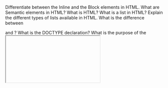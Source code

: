 Differentiate between the Inline and the Block elements in HTML.
What are Semantic elements in HTML?
What is HTML?
What is a list in HTML? Explain the different types of lists available in HTML.
What is the difference between <div> and <span>?
What is the DOCTYPE declaration?
What is the purpose of the <iframe> tag?
What is the difference between <b> and <strong> tags in HTML?
What are meta tags in HTML?
Explain tags in HTML.
What is CSS?
Explain selectors in CSS.
What is the difference between visibility: hidden and display: none properties in CSS?
What is the difference between CSS Grid and Flexbox?
What is the use of the float property?
What is JavaScript?
What is the difference between let, var, and const?
 What is the DOM?
 Difference between null and undefined in JS.
What is React?
Explain the building blocks of React.

Key Features of React
Component-Based Architecture
Virtual DOM (DOM)
JSX (JavaScript XML)
One-Way Data Binding
Single Page Application (SPA)
State Management
What is virtual DOM in React?
What is JSX React?
What are the components In React?
What is Angular?
What is Lazy Loading in Angular?
What is Git?
What are the advantages of using Git?
Explain the difference between Git and GitHub.
What is localStorage?
What is sessionStorage?
How to create a table In HTML?
Difference between the GET and the POST methods in HTML forms.
What are the attributes in HTML?
What are void elements in HTML?
What is z-index in CSS?
What is the Box Model in CSS?
What is the flexbox?
How can we include the CSS in the webpage?
What is the CSS preprocessor?
What is hoisting in JavaScript?
Difference between Implicit and Explicit Conversion in JavaScript?
What is Implicit Type Coercion in JavaScript?
What are the closures?
What is the use of 'this' keyword in JS?
How do browsers read JSX in React?
What is a react router?
what is Babel?
What are Hooks in React?
What are Custom Hooks in React?
What are the lifecycle methods in the React?
three main phases of the Component Lifecycle
What is an anchor tag in HTML?
How to create scrolling text or images on a webpage?
How can you apply JS in your HTML?
How you can merge the rows and columns of a HTML table?
What is the purpose of using <figure> and <figcaption> elements in HTML5?
What are pseudo classes and pseudo elements in CSS?
What is Media Queries in CSS?
How to create responsive designs?
What is the meaning of ‘Cascading’ in Cascading Style Sheet?
How you can optimize the loading of CSS files in browser?
What is Redux in React?
what is the context API?
what is prop drilling
Difference between the Redux and the Context API.
What is Debouncing in JavaScript?
What is the differences between Java and JavaScript?
 What is a template literal in JavaScript?
What is a higher-order function in React.js?
What is the Temporal Dead Zone (TDZ) in JavaScript?
What is the difference between call() and apply() methods ?



**Basic JavaScript Interview Questions:**
* Write a JavaScript function to calculate the sum of two numbers.
* Write a JavaScript program to find the maximum number in an array.
* Write a JavaScript function to check if a given string is a palindrome (reads the same forwards and backwards).
* Write a JavaScript program to reverse a given string.
* Write a JavaScript function that takes an array of numbers and returns a new array with only the even numbers.
* Write a JavaScript program to calculate the factorial of a given number.
* Write a JavaScript function to check if a given number is prime.
* Write a JavaScript program to find the largest element in a nested array.
* Write a JavaScript function that returns the Fibonacci sequence up to a given number of terms.
* Write a JavaScript program to convert a string to title case (capitalize the first letter of each word).

**Advanced JavaScript Interview Questions:**
* **Debounce Function:** Implement a debounce function to limit how often a function can be called within a specific time.
* **Sort Array of Objects:** Write a function to sort an array of objects by a given key in ascending order.
* **Deep Clone Function:** Create a function to make a complete copy of a nested object or array without any references to the original.
* **Recursive Factorial:** Write a recursive function to calculate the factorial of a number.
* **Merge Sorted Arrays:** Implement a function to merge two sorted arrays into one sorted array without using built-in sorting functions.
* **Palindrome Check:** Write a function to check if a string is a palindrome, considering only alphanumeric characters and ignoring case.
* **Linked List Class:** Create a JavaScript class for a linked list with methods for inserting and deleting nodes.
* **Flatten Nested Array:** Implement a function to convert a nested array into a single-level array.
* **Anagram Check:** Write a function to determine if two strings are anagrams of each other.





* What is ClickJacking?
* Define HTML meta tags.
* Describe the advantages of REST web services?
* How browsers render the UI?
* Describe the distinction between Class and Prototypal inheritance in Javascript?
* Explain user-centered design?
* Tell me when and why should I make use of Webpack?
* Mention three ways to decrease page load time?
* How does the server hanger the page in which content is present in several languages?
* Why did we utilize the data- the attribute in HTML and why it is now advised not to use?
* Mention the benefits of CoffeeScript over JavaScript?
* Why do we utilize the “use strict”; statement?
* Mention the difference between MySQL and MongoDB?
* Define the Anonymous function in JS?
* What do you know about the CSS image sprites and why it is utilized?
* Suggest some ways on how to fix the browser-specific styling issue?
* Mention the pitfalls for using a CSS Preprocessor like Sass?
* Suggest how can we optimize our front-end page.
* What is the difference between attribute and property?
* State the difference between == and ===?
* In an image tag, what is the benefit of the srcset attribute?
* Name the major HTTP requests
* What is stringify?
* State all the elements of the CSS Box Model.
* What is Progressive Rendering?



What is React lifecycle?
Explain Virtual DOM in React and its significance
What is the key prop in React and its benefit?
What is CSR(client-side rendering)
What is Higher Order Component in React
What is React Context API and why do we need it?
How to improve React application performance?
How to avoid re-rendering in react component
What are pure components and stateless components
Explain code splitting in React
What are Hooks and why they are introduced
What are controlled and uncontrolled components
What are the Container component and Presentational component
What is Redux
What is actions, reducers and store does in Redux
What is SSR(server-side rendering)
What are useCallback, useEffect, useMemo and useLayoutEffect
what is useRef in React
Explain the difference between var, let and const in javascript
What is async/await in Javascript
What is a PROMISE in Javascript
Define indexOf and includes a method in javascript
What is map(), filter() and reduce() methods in javascript
Explain event loop in javascript
Explain setTimeOut and setInterval
Explain closures and hoisting in Javascript
Difference between arrow function and functional declaration
What is Next JS
What is SSR, ISG and SSG?
What are getInitialProps and getStaticProps?
Explain dynamic importing in React
How to add routing in React applications
How to add pagination in React application
How to handle responsiveness in React application
How to improve SEO of React application
Explain React Fiber and its benefits
What do Babel and Webpack do
Why do we need to transpile React code?
What is the strict mode component and How to use it?
What is lazy loading and how to add it?
What are synthetic events in react
What is React Portal
What is the reconciliation algorithm in React?
What is REST API
How to fetch data using API in the front, explain axios and fetch module
How to access the Window object in React application
 Explain the difference between responsive and adaptive design.
 As a front-end developer, how can you optimize a website for performance?
 Explain the differences between HTML and XHTML.
 How will you approach debugging a cross-browser compatibility issue?
 Why do we need media queries in CSS?
 What do you understand by an event in JavaScript?
 What do you mean by RESTful web services?
 What do you mean by scope in JavaScript?
 What is the process for creating a responsive website?
 What do you mean by Lazy Loading?
 What is  Content Security Policy?
 How are JavaScript and jQuery different?
 What is scope in JavaScript?
 What is load balancing?
 Why do we need sass as a front-end developer?
 How to optimize a website's accessibility and SEO?
 How to build or integrate an API with front-end applications?
 What do you mean by cookies in JavaScript?
 what do you mean by JWT
 What is Bootstrap, and what are its benefits?
 What is the difference between undefined and null?
What is NaN?
What are the disadvantages of ‘use strict’;.
 What is the type coercion in JS?
 Why is it preferred to use external JS and CSS than in-line?
 What is SQL injection
 What is Sass?
 Differentiate between a cookie,cache, local storage and session storage?
 What do you mean by Progressive Rendering?
 Why do we use the srcset attribute in an image tag?
 What do you mean by templating language?
 What is a CSS float?
 What do you mean by semantic HTML?
 What are CSS image sprites, and why is it used?
 Differentiate between class and id attributes?
 Suggest a method on how we can fix the browser-specific styling issue?
 What is the difference between .call and .apply?
 What is event delegation?
 What is the difference between native and host objects?
 What is AJAX?
 Give some disadvantages of using AJAX.
 State the major HTTP requests.
 What does the KISS principle state?
 What is the main difference between JavaScript and jQuery?
 What do you mean by the SOLID principle in front-end development?
 How do you add an event listener to an element?
How does the browser render a website?
What is the difference between the em and rem units?
How do you create a flexbox layout?
Can you explain CSS specificity and how it works?
How do you optimize website assets for better loading times?
What are service workers, and what are they used for?
What is the Same-Origin Policy in web development?
How would you implement critical CSS to improve the perceived load time of your web pages?
How does the event loop work in JavaScript?
What are the different ways to handle asynchronous operations in JavaScript?
How do you handle state management in single-page applications?
What is server-side rendering, and when might you use it?
How do you analyze and improve the performance of a web application?
What is Content Security Policy (CSP), and how does it improve the security of web applications?
What is tree shaking, and how does it help with the performance of a web application?
How do you approach structuring a large-scale frontend application?
What are the pros and cons of using a component based architecture in frontend development?
What are the difference between React, Angular, and Vue.js in terms of architecture and use cases?
How do you decide which framework or library to use for a new project?
Explain the concept of a virtual DOM and its significance in modern frontend frameworks.
What are the different state management solutions available in frontend development, and how do you choose among them?
What are some common security concerns in frontend development, and how do you mitigate them?
What are some common debugging techniques and tools for frontend applications?
 How do you measure and monitor the performance of a frontend application?
 What techniques do you use to optimize the performance of a frontend application?
 What are the different state management solutions available in frontend development, and how do you choose among them?
 What is a Progressive Web App (PWA), and what are its key characteristics?
 What build tools and task runners do you commonly use in frontend development?
 What practices do you follow to ensure code quality and maintainability in a frontend project?
 What is User-Centered Design?
 What is callback hell?
 Explain the Difference Between Git Pull and Git Fetch

 Name a few Git Commands and Functions
Git Config - Configure the username and email address
Git init - Initialize a local Git repository
Git Add - Add one or more files to the staging area
Git Diff - View the changes made to the file
Git Commit - Commit changes to the head but not to the remote repository
Git reset - Undo local changes to the state of a Git repo
Git Status - Displays the state of the working directory and staging area
Git Merge - Merge a branch into an active branch
Git Push - Upload content from the local repository to a remote repository
Git Pull - Fetch and download content from a remote repository

What is a Merge Conflict in Git, and how can it be resolved?
What is Git Stash?
Differentiate Between Git Merge and Git Rebase
How do you display a Table on an HTML Webpage?
What is SVG in HTML?
In HTML, how do you separate a section of text?
How do you Create Nested Web Pages in HTML?
Mention the different types of CSS Selectors
What are Sass, Less, and Stylus?
What does ‘Important’ in CSS mean?
What are CSS Sprites?
Which Property is used to underline, strike through, and overline Text?
 What’s the difference between a Function Declaration and a Function Expression?
 What is the difference between Undefined, Undeclared, and Null in JavaScript?
 What is the best way to remove Duplicates from a JavaScript Array?
 What is an Event in React? How do you create one?
 What is a State in React? How do you implement it?
 What are Higher Order and Pure Components in React?
 How do you implement React Routing?
 What is Typescript? 
 What is AoT Compilation? How is it different from JiT? 
 What is Eager and Lazy Loading?
 What are Form Control and Form Groups?
 What are the Advantages of TypeScript Over JavaScript?
 How is a Web Developer different from a Web Designer?
 How would you increase Page Performance?




---
### Frontend JavaScript Questions

These questions are focused on building user interfaces and interacting with the browser.

* **UI Components:**
    * Build a **Counter** that increments on button click.
    * Create an **Accordion** component.
    * Build a list of **Progress Bars** that fill up on load.
    * Design a **Mortgage Calculator**.
    * Implement a **Star Rating** component.
    * Create a **Todo List**.
    * Build a **Traffic Light**.
    * Design a **Digital Clock**.
    * Build a **Tic-tac-toe** game.
    * Create an **Image Carousel**.

* **DOM Manipulation & Hooks:**
    * Implement `getElementsByClassName`.
    * Implement a `useBoolean` hook.
    * Implement a `useCounter` hook and an optimized `useCounter II`.
    * Implement a `useClickAnywhere` hook.
    * Implement a `useCycle` hook.
    * Implement a `useInputControl` hook.
    * Implement a `useMediaQuery` hook.
    * Implement a `useMediatedState` hook.
    * Implement a `useQuery` hook to manage promises.

---
### General / Backend JavaScript Questions

These questions test core JavaScript knowledge, data structures, and algorithms, which are applicable to both frontend and backend development.

* **Core Functions & Prototypes:**
    * Implement `Function.prototype.call()`.
    * Implement `Array.prototype.reduce()`.
    * Implement a `debounce` function.
    * Implement a `curry` function.
    * Create a `deepClone` function.
    * Implement a `deepEqual` function.
    * Implement a `deepOmit` function to remove keys from objects.
    * Implement `mapAsyncLimit` for concurrent async operations.

* **Data Structures & Algorithms:**
    * **Sorting:** Selection Sort, Bubble Sort, Insertion Sort, Heap Sort.
    * **Data Structures:** Implement a Stack, Binary Search Tree, Binary Tree.
    * **Arrays:** Find the mean, find duplicates, find a missing number, find pair sum, array product excluding current, binary search, find smallest in rotated array, find element in rotated array, maximum sum in contiguous array.
    * **Strings:** Check for anagrams, check for palindromes, find balanced brackets.
    * **Trees:** Find max depth, flip nodes, check for equality, check for subtree, level order traversal.
    * **Linked Lists:** Reverse a list, detect a cycle, combine two sorted lists.
    * **Graphs:** Breadth-first Search (BFS), Depth-first Search (DFS), check if a graph is a tree, Topological Sort.
    * **Bit Manipulation:** Count set bits, bit counting, bit reversal.
    * **Other:** Staircase climbing combinations, optimal stock trading, meeting calendar.

* **Utility Functions:**
    * Implement `makeCounter` that returns a function for increasing values.
    * Implement `minBy` to find a minimum element based on criteria.
    * Implement `type-utilities` to determine variable types.
    * Implement `cycle` to create a function that cycles through values.
    * Implement `countBy` to count values based on a function.



I've extracted and categorized the JavaScript questions from the link you provided. Since the questions are from a "Front End Interview" resource, none of them are purely backend or database questions. They fall into two main categories: **Frontend** (which includes general JavaScript knowledge, DOM manipulation, and UI) and questions that touch upon concepts often handled by the **Backend** (like data manipulation logic).

***

### Frontend Questions

These questions are about building user interfaces, handling browser events, and core JavaScript concepts crucial for client-side development.

* **JavaScript Functions & Concepts:**
    * Implement `Debounce` and `Throttle`.
    * Implement `Array.prototype.reduce()`.
    * Conditionally join CSS class names (`classnames`).
    * Recursively `Flatten` an array.
    * Implement `Promise.all()`, `Promise.any()`, and `Promisify`.
    * Implement `Deep Clone`, `Deep Equal`, and `Deep Omit`.
    * Create a memoized function (`Memoize`).
    * Implement `Function.prototype.call()`.
    * Implement type checking utilities.
    * Explain the difference between a cookie, `sessionStorage`, and `localStorage`.
    * Explain the difference between `<script>`, `<script async>`, and `<script defer>`.
    * Explain "hoisting", "closures", event bubbling, and event delegation.
    * What are the differences between `let`, `var`, and `const`?
    * What's the difference between `null`, `undefined`, and undeclared?
    * Explain the difference between CommonJS and ES modules.
    * What is the event loop?
    * What are the pros and cons of Promises over callbacks?
    * Implement `Curry`.

* **User Interface (UI) Coding:**
    * Build a Todo List, Contact Form, Holy Grail Layout, Tabs, Job Board, Accordion, Star Rating, Image Carousel, Progress Bars, Like Button, Traffic Light, Digital Clock, Stopwatch, File Explorer, Tic-tac-toe game, Transfer List, Nested Checkboxes, Modal Dialog, and a Data Table.

* **DOM Manipulation:**
    * Implement `getElementsByStyle` to get DOM elements with a specific style.
    * Implement `getElementsByClassName`.

***

### Backend-Adjacent / Data Logic Questions

These questions involve data manipulation and system design concepts that, in a real application, would often be handled by or closely interact with a backend server. However, they are framed here as JavaScript logic problems.

* **Data Manipulation:**
    * Implement a function to merge rows of data from the same user.
    * Implement a function that maps an array with an asynchronous function while limiting concurrency (`Map Async Limit`).
    * Implement a function to squash an object into a single level of depth.
    * Implement an `HTML Serializer` and `JSON.stringify`.

* **System Design & Architecture:**
    * Design a News Feed (like Facebook).
    * Design an Autocomplete component.
    * Implement an `Event Emitter` class.































backend Interview Questions
Here are the questions from the provided link, categorized by difficulty:

**Beginner**
* Explain what an API endpoint is.
* Can you explain the difference between SQL and NoSQL databases?
* What is a RESTful API, and what are its core principles?
* Can you describe a typical HTTP request/response cycle?
* How would you handle file uploads in a web application?
* What kind of tests would you write for a new API endpoint?
* Describe how session management works in web applications.
* How do you approach API versioning in your projects?
* How do you protect a server from SQL injection attacks?
* Explain the concept of statelessness in HTTP and how it impacts backend services.
* What is containerization, and how does it benefit backend development?
* What measures would you take to secure a newly developed API?
* How would you handle session state in a load-balanced application environment?

**Advanced Level**
* What is database replication, and how can it be used for fault tolerance?
* Describe the use of blue-green deployment strategy in backend services.
* Can you explain the consistency models in distributed databases (e.g., CAP theorem)?
* What are correlation IDs, and how can they be used for tracing requests across services?
* Explain the difference between optimistic and pessimistic locking and when to use each.
* What methods would you use to prevent deadlocks in database transactions?
* How would you secure inter-service communication in a microservices architecture?
* Discuss techniques for preventing and detecting data anomalies in large-scale systems.

Here is a list of backend interview questions extracted from the provided link:

1.  What is a backend in web development?
2.  Explain the difference between frontend and backend.
3.  What is an API?
4.  What is the difference between REST and SOAP?
5.  What is CRUD?
6.  What is a database?
7.  Explain the difference between SQL and NoSQL databases.
8.  What is the purpose of caching in backend development?
9.  What is an HTTP request?
10. What are HTTP methods? Name a few.
11. What is the difference between GET and POST methods?
12. What is JSON?
13. What is a middleware in backend frameworks?
14. What is authentication vs authorization?
15. Explain the purpose of an ORM (Object-Relational Mapping).
16. What is a session in web applications?
17. What is a cookie?
What is token-based authentication?
What is a status code in HTTP? Name a few common ones.
What is a load balancer?
 Explain the concept of MVC architecture.
What is a monolithic application vs a microservices architecture?
What is the purpose of environment variables in backend development?
18. What is an idempotent API request?
19. What are eventual consistency and strong consistency in databases?
What is the difference between synchronous and asynchronous programming?


How do you secure an API?
Authentication & Authorization – Use OAuth2, JWT, API keys to verify users.
Rate Limiting & Throttling – Prevent DDoS attacks by limiting requests.
Input Validation & Sanitization – Prevent SQL Injection, XSS attacks.
HTTPS (SSL/TLS) – Encrypt data transmission.
CORS Policy – Restrict API access to trusted domains.
Logging & Monitoring – Track suspicious activities.

What are web sockets?
what is polling
What is database indexing? How does it improve performance?
What is OAuth, and how does it work?
What is the difference between horizontal and vertical scaling?
Explain how JWT (JSON Web Token) works.
What is an event-driven architecture?
Explain connection pooling in databases.
How Connection Pooling Works:
Benefits of Connection Pooling:
What is a race condition in concurrent programming?
3 classical algoithm 
reader wring problems
consumer producer problems(bounded and unbounded)
dining philosopher problem


How to Prevent Race Conditions?
Locks & Mutexes: Ensure only one thread accesses the critical section at a time.
Atomic Operations: Use atomic variables to prevent data inconsistency.
Transactions: Implement database transactions to ensure safe updates.

What is the CAP theorem?
CAP Theorem Trade-offs:
What are the different types of database replication?
Explain optimistic and pessimistic locking in databases.
What is rate limiting, and why is it important?
How does a reverse proxy work?
Nginx as a Reverse Proxy
What is GraphQL, and how does it compare to REST?
What is database sharding?
Types of Sharding:
What are webhooks, and how do they work?
Webhook in Node.js
How does Redis improve backend performance?
different Ways Redis Improves Performance:

What are background jobs, and why are they needed?
Why Are Background Jobs Needed?
Handles time-consuming tasks (e.g., email notifications, report generation).
Improves application performance by offloading heavy processing.
Enhances user experience by keeping the app responsive.

What is an idempotent API request?
Idempotent vs. Non-Idempotent Requests
Why Idempotency Matters?
Why Use Dependency Injection?
What is dependency injection, and why is it useful?
Explain the difference between monolithic, microservices, and serverless architectures.


How would you design a scalable system like Twitter?
Key Design Considerations:
Load Balancing – Distribute traffic using reverse proxies (e.g., Nginx, AWS ALB).
Database Scaling
Sharding: Distribute user data across multiple databases.
Replication: Read replicas to reduce database load.
Caching – Use Redis or Memcached to cache frequently accessed tweets.
Asynchronous Processing – Use message queues (Kafka, RabbitMQ) for tweet delivery.
Microservices Architecture – Separate services for user management, tweets, notifications, etc.
Content Delivery Network (CDN) – Serve media (images/videos) via CDNs like Cloudflare.
Example System Flow:
User posts a tweet → Data stored in distributed databases.
Fan-out mechanism → Tweets distributed to followers via event-driven systems.
Caching Layer → Recent tweets stored in Redis for quick retrieval.

What are eventual consistency and strong consistency in databases?
Explain the difference between ACID and BASE properties in databases.

 What are leader-election algorithms in distributed systems?
Common Algorithms:
Bully Algorithm – The highest-ID node becomes the leader.
Raft Algorithm – Uses consensus among nodes to elect a leader.
Paxos Algorithm – A more complex but robust consensus mechanism.

How does Kubernetes help in backend development?
Explain CQRS (Command Query Responsibility Segregation).
What is the difference between gRPC and REST APIs?

What is Zero Downtime Deployment?
Methods:
Rolling Deployment – Replace instances gradually.
Blue-Green Deployment – Deploy a new version alongside the old one, then switch traffic.
Canary Deployment – Release updates to a small percentage of users before full rollout.


How do you optimize database queries for high-performance applications?
Optimization Techniques:
Indexing – Use indexes on frequently queried columns.
**Avoid SELECT *** – Fetch only necessary fields.
Use Joins Efficiently – Minimize unnecessary joins.
Partitioning & Sharding – Split large tables for better performance.
Connection Pooling – Reuse database connections to reduce overhead.

Explain the different types of database partitioning.
What is circuit breaking in microservices architecture?
What is the two-phase commit protocol in distributed systems?
Explain how Kafka works and why it is used.

What are sagas in microservices?
Types of Sagas:
Choreography – Each service calls the next (good for small systems).
Orchestration – A central coordinator manages transactions (better for complex systems).

How does the Raft consensus algorithm work?
What are Bloom filters, and how do they help in backend performance?
What is the difference between horizontal scaling and sharding?

How would you prevent SQL injection in a backend system?
Use ORM (e.g., SQLAlchemy, Hibernate) – Avoid raw SQL queries.
Input Validation – Sanitize and validate user inputs.
Least Privilege Access – Limit database permissions for application users.
Web Application Firewalls (WAF) – Detect and block SQL injection attempts.

What is a distributed cache, and how does it work?

Q72. How do you ensure data consistency in a distributed system?
Maintaining data consistency across multiple nodes is critical in distributed systems.
Techniques:
Strong Consistency (Synchronous Replication) – Writes are instantly reflected across all nodes.
Eventual Consistency (Asynchronous Replication) – Updates propagate over time.
Consensus Algorithms (Raft, Paxos) – Ensures agreement on data updates.
Quorum-based Reads/Writes – Requires a majority of nodes to acknowledge changes.
Idempotent Operations – Repeated operations produce the same result.


Q73. What is eventual consistency, and how does it affect distributed databases?
Eventual Consistency means that in a distributed system, all copies of data will become consistent over time, but not immediately.
How It Affects Databases:
Fast Reads/Writes – Prioritizes availability over immediate consistency.
Temporary Inconsistencies – Some nodes may have outdated data until they sync.
Used in AP Systems (CAP Theorem) – Prioritizes Availability & Partition Tolerance.

Explain how to handle high concurrency in backend systems.
Handling high concurrency means efficiently processing many simultaneous requests without performance degradation.
Techniques:
Connection Pooling – Reuse database connections to prevent overload.
Load Balancing – Distribute traffic across multiple servers.
Asynchronous Processing – Use message queues (Kafka, RabbitMQ) to handle tasks in the background.
Optimized Database Queries – Use indexes, caching, and avoid N+1 query problems.
Rate Limiting & Throttling – Prevent API abuse and maintain stability.


 How do you debug a performance bottleneck in a large-scale system?
Performance bottlenecks slow down a system. Debugging them requires a systematic approach.
Steps to Identify & Fix Bottlenecks:
Monitor System Metrics – Use Prometheus, Grafana to analyze CPU, memory, and network usage.
Profile Code Execution – Identify slow functions with Flamegraphs, APM tools (New Relic, Datadog).
Analyze Database Performance – Use EXPLAIN ANALYZE to detect slow queries.
Check for Thread Contention & Locks – Identify deadlocks in multi-threaded environments.
Optimize Resource Allocation – Increase server capacity, add caching, or improve indexing.



Explain the purpose of the backend?
What is a typical workflow for implementing a new feature on the backend?
Explain the essence of DRY and DIE principles?
What is a web server?
What is the difference between a GET and a POST request?
What is an example of when you would use caching?
How would you select a cache strategy (e.g., LRU, FIFO)?
What are some common issues with ORMs?
When should you use asynchronous programming?
What is the difference between promises and callbacks?
What is closure?
What is the difference between a Class and an Interface in Java?
What is continuous integration?
What is a software development kit (SDK)?
What are the tradeoffs of client-side rendering vs. server-side rendering?
What are high-order functions? Why are they useful?
What is a microservice?
How would you design an API?
What is the difference between a RESTful and a SOAP API?
How do you handle errors when making API calls?
What is a database?
How would you handle optimizing an existing database?
What is the difference between a relational and a non-relational database?
How would you query data from a MongoDB database?
What are some benefits of using a NoSQL database?
How would you normalize data in a relational database?
What are some common scalability issues? How can they be addressed?
Scale-out vs. scale-up: how are they different? When to apply one, when the other?
What are some common security risks when building a web application?
How would you implement authentication and authorization on a new project?
How would you unit test a new feature?
How would you integrate tests into your workflow?
What are some performance testing steps?
How would you deploy a new version of an application?
How would you roll back a failed deployment?


**General Questions:**

* Explain the purpose of the backend.
* What is a typical workflow for implementing a new feature on the backend?
* Explain the essence of DRY and DIE principles.
* What is a web server?
* What is the difference between a GET and a POST request?
* What is an example of when you would use caching?
* How would you select a cache strategy (e.g., LRU, FIFO)?
* What are some common issues with ORMs?
* When should you use asynchronous programming?
* What is the difference between promises and callbacks?
* What is a closure?

**Technical Questions:**

* **Databases:**
    * What is the difference between SQL and NoSQL databases?
    * How do you implement and manage database transactions? What are ACID properties?
    * What is database sharding and when would you implement it?
    * What are database indexes and how do you decide which columns to index?
    * What is the difference between horizontal and vertical scaling?
    * What is database normalization and denormalization?
* **APIs:**
    * How do you typically structure a RESTful API?
    * How do you implement rate limiting in your APIs?
    * What is the difference between authentication and authorization? How do you implement both?
    * What is idempotency and how do you ensure it in your APIs?
* **System Design & Architecture:**
    * What's the difference between monolithic and microservices architectures? When would you use each?
    * What is the CAP theorem, and how does it apply to distributed systems?
    * How do you handle distributed transactions across multiple services?


How do you ensure your code is maintainable and scalable?
How do you typically structure a RESTful API?
How do you approach testing in backend development?
You discover a data breach affecting user information. What do you do immediately?
 Product asks you to deliver a feature in half the originally planned time. How would you approach this?
 You notice performance degradation in the API during peak hours. What steps do you take?
 How do you design and secure Restful APIs?
 How do you handle database optimization for high-traffic applications?
 What’s your approach to CI/CD in backend projects?
 How do you monitor and maintain system health after deployment?



 Here are the questions extracted from the provided link:

**Beginner Node.js Interview Questions:**

* What is Node.js and how does it work?
* What tools can be used to assure consistent code style?
* What is a first class function in Javascript?
* How do you manage packages in your node.js project?
* How is Node.js better than other frameworks most popularly used?
* Explain the steps how “Control Flow” controls the functions calls?
* What are some commonly used timing features of Node.js?
* What are the advantages of using promises instead of callbacks?
* What is fork in node JS?
* Why is Node.js single-threaded?
* How do you create a simple server in Node.js that returns Hello World?
* How many types of API functions are there in Node.js?
* What is REPL?
* List down the two arguments that async.queue takes as input?
* What is the purpose of module.exports?

**Intermediate Node.js Interview Questions:**

* Explain the concept of stub in Node.js?
* Describe the exit codes of Node.js?
* For Node.js, why Google uses V8 engine?
* Why should you separate Express app and server?
* Explain what a Reactor Pattern in Node.js is.
* What is middleware?
* What are node.js buffers?
* What are node.js streams?
* How can we use async await in node.js?
* How does Node.js overcome the problem of blocking of I/O operations?
* Differentiate between process.nextTick() and setImmediate()?
* If Node.js is single threaded then how does it handle concurrency?
* What is an event-loop in Node JS?
* What do you understand by callback hell?

**Advanced Node.js Interview Questions:**

* What is an Event Emitter in Node.js?
* Enhancing Node.js performance through clustering.
* What is a thread pool and which library handles it in Node.
* What is WASI and why is it being introduced?
* How are worker threads different from clusters?
* How to measure the duration of async operations?
* How to measure the performance of async operations?


Here is a list of full-stack developer interview questions and answers, categorized for your convenience.

### Beginner Level

* What is MERN Stack?
* How MERN Stack Works?
* What is DNS?
* How Does DNS Work?
Explain the Restful API and write its usage.
* What is the difference between HTTP and HTTPS?
* Explain the difference between client-side and server-side programming.
* What do you mean by CORS (Cross-Origin Resource Sharing)?
* What is the difference between the previous version of HTML and HTML 5?
* Explain the event loop in Node.js.
* What is a Promise and explain its states?
* State the difference between GET and POST?
* What is the difference between PUT and PATCH method?
* Describe the concept of MVC architecture.
* What is the difference between Relational and Non-Relational Databases?
* What is the difference between Authentication and Authorization?
* State the difference between normalization and denormalization.
* What are WebSockets, and how do they differ from HTTP requests?
* How do you use Postman for testing APIs?
* How do you debug an issue that occurs in both the frontend and back-end?
* What are the various heading tags and their importance?
What is event bubbling and capturing in JavaScript?
Explain the meaning of multithreading?
How would you handle user authentication in a web application?
What is the purpose of package.json in a Node.js project?
What do you mean by Temporal Dead Zone in ES6?
What are WebSockets, and how do they differ from HTTP requests?
How do you debug an issue that occurs in both the frontend and back-end?
How to redirect to a particular section of a page using HTML?


### MERN Stack Interview Questions

* Who is a Mern Stack Developer?
* What is ReactJS?
* Explain the MVC architecture.
* What is the purpose of MongoDB?
* What is REPL In Node JS?
* What is meant by “Callback” in Node JS?
* What are forms in React?
* What is React Router?
* Explain the building blocks of React.
* What is the purpose of ExpressJS?
* What are pure components in MERN Stack?
* What are the components of Redux?
* Why do we need to React Router?
* What in React are Higher-Order Components (HOC)?
* What distinguishes a class component from a functional component?
* What are some features of MongoDB?
* How do you manage packages in your node. js project?
* What is middleware in Node.js and how is it used?
* Why use Express.js over Node.js?
* What is a Collection in MongoDB?
* How can you use the like operator to query MongoDB?
* Name a few techniques to optimize React app performance.
* How to handle routing in Express JS?
* What are node JS streams?
What is the use of the isNaN function?
Which is faster in JavaScript and ASP script?
What is negative infinity?
Is it possible to break JavaScript Code into several lines?
Write a JavaScript code for adding new elements dynamically. 
What is a prompt box?
Explain the working of timers in JavaScript. Also explain the drawbacks of using the timer, if any.
Explain BSON and Its Significance in MongoDB.
What is Express.Js?
Why use Express.Js?
What are void elements?
How Container tag is different from the Empty tag in HTML?
What are logical and physical tags in HTML?
What are the various positioning properties in CSS?
What is CSS overflow?
 What does the CSS float property do?
What does display:inline-block do?
How to create scrolling text or images on a webpage?
 <marquee> tag 
 What do you mean by manifest file in HTML5?
 How to open a hyperlink in another window or tab in HTML?
Explain Web Worker in HTML
How to add Scalable Vector Graphics to your web page?
Difference between cell padding and cell spacing
